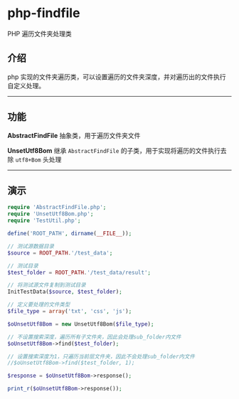 # php-findfile

PHP 遍历文件夹处理类

## 介绍

php 实现的文件夹遍历类，可以设置遍历的文件夹深度，并对遍历出的文件执行自定义处理。

---

## 功能

**AbstractFindFile** 抽象类，用于遍历文件夹文件

**UnsetUtf8Bom** 继承 `AbstractFindFile` 的子类，用于实现将遍历的文件执行去除 `utf8+Bom` 头处理

---

## 演示

```php
require 'AbstractFindFile.php';
require 'UnsetUtf8Bom.php';
require 'TestUtil.php';

define('ROOT_PATH', dirname(__FILE__));

// 测试源数据目录
$source = ROOT_PATH.'/test_data';

// 测试目录
$test_folder = ROOT_PATH.'/test_data/result';

// 将测试源文件复制到测试目录
InitTestData($source, $test_folder);

// 定义要处理的文件类型
$file_type = array('txt', 'css', 'js');

$oUnsetUtf8Bom = new UnsetUtf8Bom($file_type);

// 不设置搜索深度，遍历所有子文件夹，因此会处理sub_folder内文件
$oUnsetUtf8Bom->find($test_folder);

// 设置搜索深度为1，只遍历当前层文件夹，因此不会处理sub_folder内文件
//$oUnsetUtf8Bom->find($test_folder, 1);

$response = $oUnsetUtf8Bom->response();

print_r($oUnsetUtf8Bom->response());
```
